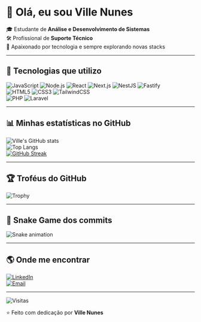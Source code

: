 # 👋 Olá, eu sou Ville Nunes  

🎓 Estudante de **Análise e Desenvolvimento de Sistemas**  
🛠️ Profissional de **Suporte Técnico**  
🚀 Apaixonado por tecnologia e sempre explorando novas stacks  

---

## 🚀 Tecnologias que utilizo  
![JavaScript](https://img.shields.io/badge/-JavaScript-F7DF1E?logo=javascript&logoColor=000&style=for-the-badge)
![Node.js](https://img.shields.io/badge/-Node.js-339933?logo=node.js&logoColor=fff&style=for-the-badge)
![React](https://img.shields.io/badge/-React-61DAFB?logo=react&logoColor=000&style=for-the-badge)
![Next.js](https://img.shields.io/badge/-Next.js-000000?logo=next.js&logoColor=fff&style=for-the-badge)
![NestJS](https://img.shields.io/badge/-NestJS-E0234E?logo=nestjs&logoColor=fff&style=for-the-badge)
![Fastify](https://img.shields.io/badge/-Fastify-000000?logo=fastify&logoColor=fff&style=for-the-badge)  
![HTML5](https://img.shields.io/badge/-HTML5-E34F26?logo=html5&logoColor=fff&style=for-the-badge)
![CSS3](https://img.shields.io/badge/-CSS3-1572B6?logo=css3&logoColor=fff&style=for-the-badge)
![TailwindCSS](https://img.shields.io/badge/-TailwindCSS-38B2AC?logo=tailwind-css&logoColor=fff&style=for-the-badge)  
![PHP](https://img.shields.io/badge/-PHP-777BB4?logo=php&logoColor=fff&style=for-the-badge)
![Laravel](https://img.shields.io/badge/-Laravel-FF2D20?logo=laravel&logoColor=fff&style=for-the-badge)

---

## 📊 Minhas estatísticas no GitHub  

![Ville's GitHub stats](https://github-readme-stats.vercel.app/api?username=VilleSilva&show_icons=true&theme=radical)  
![Top Langs](https://github-readme-stats.vercel.app/api/top-langs/?username=VilleSilva&layout=compact&theme=radical)  
[![GitHub Streak](https://streak-stats.demolab.com?user=VilleSilva&theme=radical)](https://git.io/streak-stats)  

---

## 🏆 Troféus do GitHub  
![Trophy](https://github-profile-trophy.vercel.app/?username=VilleSilva&theme=radical&row=1&column=6)

---

## 🐍 Snake Game dos commits  
![Snake animation](https://github.com/VilleSilva/VilleSilva/blob/output/github-contribution-grid-snake.svg)

---

## 🌎 Onde me encontrar  
[![LinkedIn](https://img.shields.io/badge/-LinkedIn-0A66C2?logo=linkedin&logoColor=fff&style=for-the-badge)](https://linkedin.com/in/SEU_LINKEDIN)  
[![Email](https://img.shields.io/badge/-Email-D14836?logo=gmail&logoColor=fff&style=for-the-badge)](mailto:SEU_EMAIL@gmail.com)  

---

![Visitas](https://komarev.com/ghpvc/?username=VilleSilva&color=blue&style=flat-square)

⭐ Feito com dedicação por **Ville Nunes**
